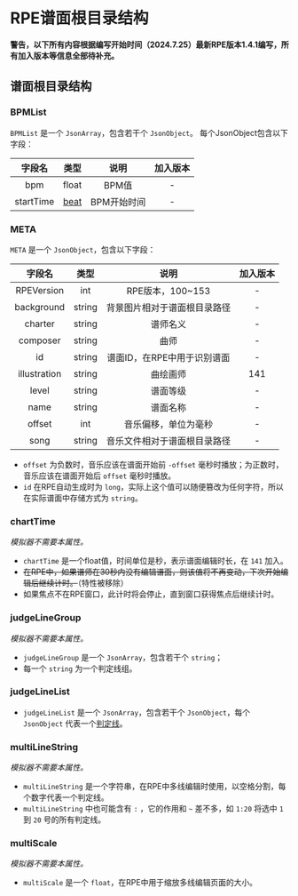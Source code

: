 ﻿# RPE谱面根目录结构

**警告，以下所有内容根据编写开始时间（2024.7.25）最新RPE版本1.4.1编写，所有加入版本等信息全部待补充。**

## 谱面根目录结构

### BPMList
`BPMList` 是一个 `JsonArray`，包含若干个 `JsonObject`。
每个JsonObject包含以下字段：

|    字段名     |        类型         |   说明    | 加入版本 |
|:----------:|:-----------------:|:-------:|:----:|
|    bpm     |       float       |  BPM值   |  -   |
| startTime  | [beat](./beat.md) | BPM开始时间 |  -   |

### META
`META` 是一个 `JsonObject`，包含以下字段：

|     字段名      |   类型   |        说明        | 加入版本 |
|:------------:|:------:|:----------------:|:----:|
|  RPEVersion  |  int   |  RPE版本，100~153   |  -   |
|  background  | string |  背景图片相对于谱面根目录路径  |  -   |
|   charter    | string |       谱师名义       |  -   |
|   composer   | string |        曲师        |  -   |
|      id      | string | 谱面ID，在RPE中用于识别谱面 |  -   |
| illustration | string |       曲绘画师       | 141  |
|    level     | string |       谱面等级       |  -   |
|     name     | string |       谱面名称       |  -   |
|    offset    |  int   |    音乐偏移，单位为毫秒    |  -   |
|     song     | string |  音乐文件相对于谱面根目录路径  |  -   |
- `offset` 为负数时，音乐应该在谱面开始前 `-offset` 毫秒时播放；为正数时，音乐应该在谱面开始后 `offset` 毫秒时播放。
- `id` 在RPE自动生成时为 `long`，实际上这个值可以随便篡改为任何字符，所以在实际谱面中存储方式为 `string`。

### chartTime
_模拟器不需要本属性。_
- `chartTime` 是一个float值，时间单位是秒，表示谱面编辑时长，在 `141` 加入。  
- ~~在RPE中，如果谱师在30秒内没有编辑谱面，则该值将不再变动，下次开始编辑后继续计时。~~（特性被移除）
- 如果焦点不在RPE窗口，此计时将会停止，直到窗口获得焦点后继续计时。

### judgeLineGroup
_模拟器不需要本属性。_  

- `judgeLineGroup` 是一个 `JsonArray`，包含若干个 `string`；  
- 每一个 `string` 为一个判定线组。  


### judgeLineList
- `judgeLineList` 是一个 `JsonArray`，包含若干个 `JsonObject`，每个 `JsonObject` 代表一个[判定线](./judgeLine.md)。

### multiLineString
_模拟器不需要本属性。_  

- `multiLineString` 是一个字符串，在RPE中多线编辑时使用，以空格分割，每个数字代表一个判定线。  
- `multiLineString` 中也可能含有 `:` ，它的作用和 `~` 差不多，如 `1:20` 将选中 `1` 到 `20` 号的所有判定线。

### multiScale
_模拟器不需要本属性。_

- `multiScale` 是一个 `float`，在RPE中用于缩放多线编辑页面的大小。

